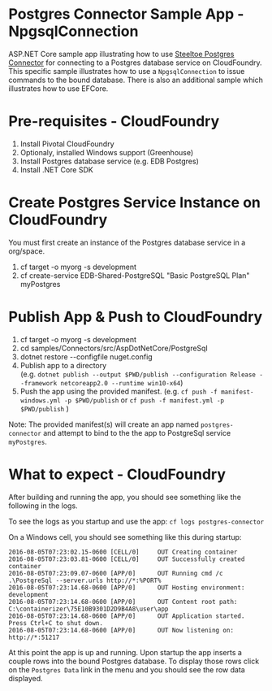 ﻿# Postgres Connector Sample App - NpgsqlConnection
ASP.NET Core sample app illustrating how to use [Steeltoe Postgres Connector](https://github.com/SteeltoeOSS/Connectors/tree/master/src/Steeltoe.CloudFoundry.Connector.PostgreSql) for connecting to a Postgres database service on CloudFoundry. This specific sample illustrates how to use a `NpgsqlConnection` to issue commands to the bound database. There is also an additional sample which illustrates how to use EFCore.

# Pre-requisites - CloudFoundry

1. Install Pivotal CloudFoundry
2. Optionaly, installed Windows support (Greenhouse)  
3. Install Postgres database service (e.g. EDB Postgres)
4. Install .NET Core SDK


# Create Postgres Service Instance on CloudFoundry
You must first create an instance of the Postgres database service in a org/space.

1. cf target -o myorg -s development
2. cf create-service EDB-Shared-PostgreSQL "Basic PostgreSQL Plan" myPostgres

# Publish App & Push to CloudFoundry

1. cf target -o myorg -s development
2. cd samples/Connectors/src/AspDotNetCore/PostgreSql
3. dotnet restore --configfile nuget.config
4. Publish app to a directory  
(e.g. `dotnet publish --output $PWD/publish --configuration Release --framework netcoreapp2.0 --runtime win10-x64`)
5. Push the app using the provided manifest.
 (e.g.  `cf push -f manifest-windows.yml -p $PWD/publish` or `cf push -f manifest.yml -p $PWD/publish` )

Note: The provided manifest(s) will create an app named `postgres-connector` and attempt to bind to the the app to PostgreSql service `myPostgres`.

# What to expect - CloudFoundry
After building and running the app, you should see something like the following in the logs. 

To see the logs as you startup and use the app: `cf logs postgres-connector`

On a Windows cell, you should see something like this during startup:
```
2016-08-05T07:23:02.15-0600 [CELL/0]     OUT Creating container
2016-08-05T07:23:03.81-0600 [CELL/0]     OUT Successfully created container
2016-08-05T07:23:09.07-0600 [APP/0]      OUT Running cmd /c .\PostgreSql --server.urls http://*:%PORT%
2016-08-05T07:23:14.68-0600 [APP/0]      OUT Hosting environment: development
2016-08-05T07:23:14.68-0600 [APP/0]      OUT Content root path: C:\containerizer\75E10B9301D2D9B4A8\user\app
2016-08-05T07:23:14.68-0600 [APP/0]      OUT Application started. Press Ctrl+C to shut down.
2016-08-05T07:23:14.68-0600 [APP/0]      OUT Now listening on: http://*:51217
```
At this point the app is up and running.  Upon startup the app inserts a couple rows into the bound Postgres database. To display those rows click on the `Postgres Data` link in the menu and you should see the row data displayed.

